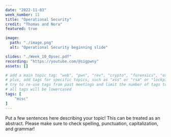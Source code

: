 ```yaml
---
date: "2022-11-03"
week_number: 11
title: "Operational Security"
credit: "Thomas and Nora"
featured: true

image:
  path: "./image.png"
  alt: "Operational Security beginning slide"

slides: "./Week_10_Opsec.pdf"
recording: "https://youtube.com/@sigpwny"
assets: []

# add a main topic tag: "web", "pwn", "rev", "crypto", "forensics", "osint", "ai", "misc"
# plus, add tags for specific topics, such as "xss" or "rsa" or "lockpicking"
# try to re-use tags from past meetings and limit the number of tags to 5
# all tags will be lowercased
tags: [
	"misc"
]
---
```


Put a few sentences here describing your topic! This can be treated as an abstract. Please make sure to check spelling, punctuation, capitalization, and grammar!